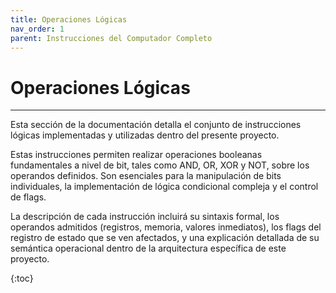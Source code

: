 ```yaml
---
title: Operaciones Lógicas
nav_order: 1
parent: Instrucciones del Computador Completo
---
```


# Operaciones Lógicas

---

Esta sección de la documentación detalla el conjunto de instrucciones lógicas implementadas y utilizadas dentro del presente proyecto.

Estas instrucciones permiten realizar operaciones booleanas fundamentales a nivel de bit, tales como AND, OR, XOR y NOT, sobre los operandos definidos. Son esenciales para la manipulación de bits individuales, la implementación de lógica condicional compleja y el control de flags.

La descripción de cada instrucción incluirá su sintaxis formal, los operandos admitidos (registros, memoria, valores inmediatos), los flags del registro de estado que se ven afectados, y una explicación detallada de su semántica operacional dentro de la arquitectura específica de este proyecto.

{:toc}